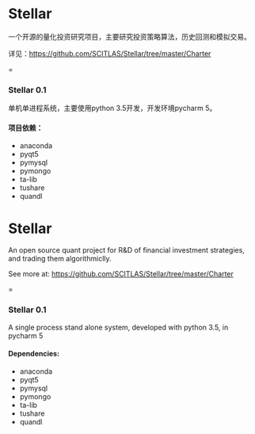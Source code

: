 Stellar
=========

一个开源的量化投资研究项目，主要研究投资策略算法，历史回测和模拟交易。

详见：https://github.com/SCITLAS/Stellar/tree/master/Charter


=
### Stellar 0.1

单机单进程系统，主要使用python 3.5开发，开发环境pycharm 5。

#### 项目依赖：
- anaconda
- pyqt5
- pymysql
- pymongo
- ta-lib
- tushare
- quandl



Stellar
=========
An open source quant project for R&D of financial investment strategies, and trading them algorithmiclly.

See more at: https://github.com/SCITLAS/Stellar/tree/master/Charter

=
### Stellar 0.1

A single process stand alone system, developed with python 3.5, in pycharm 5

#### Dependencies:
- anaconda
- pyqt5
- pymysql
- pymongo
- ta-lib
- tushare
- quandl


